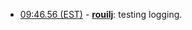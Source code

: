 * <a href="#09:46.56" id="09:46.56">09:46.56 (EST)</a> - __[rouilj](https://github.com/rouilj)__: testing logging.
